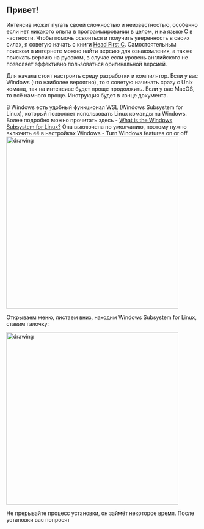 ## Привет!
Интенсив может пугать своей сложностью и неизвестностью, особенно если нет никакого опыта в программировании в целом, и на языке С в частности. Чтобы помочь освоиться и получить уверенность в своих силах, я советую начать с книги [Head First C](https://www.oreilly.com/library/view/head-first-c/9781449335649/). 
Самостоятельным поиском в интернете можно найти версию для ознакомления, а также поискать версию на русском, в случае если уровень английского не позволяет эффективно пользоваться оригинальной версией.

Для начала стоит настроить среду разработки и компилятор. Если у вас Windows (что наиболее вероятно), то я советую начинать сразу с Unix команд, так на интенсиве будет проще продолжить. 
Если у вас MacOS, то всё намного проще. Инструкция будет в конце документа.

В Windows есть удобный функционал WSL (Windows Subsystem for Linux), который позволяет использовать Linux команды на Windows. Более подробно можно прочитать здесь - [What is the Windows Subsystem for Linux?](https://learn.microsoft.com/en-us/windows/wsl/about)
Она выключена по умолчанию, поэтому нужно включить её в настройках Windows - Turn Windows features on or off
<img src="https://github.com/KumoKairo/school21-pool-prep/assets/2943071/b482f4b2-2bc9-4529-ac76-8914a64179bf" alt="drawing" width="450"/>

Открываем меню, листаем вниз, находим Windows Subsystem for Linux, ставим галочку:

<img src="https://github.com/KumoKairo/school21-pool-prep/assets/2943071/1b2b9e12-047d-4c6c-816a-426724c048e6" alt="drawing" width="450"/>

Не прерывайте процесс установки, он займёт некоторое время. После установки вас попросят

